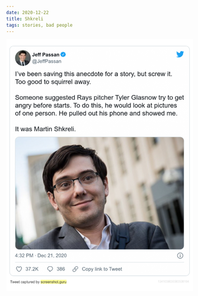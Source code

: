 ```yaml
---
date: 2020-12-22
title: Shkreli
tags: stories, bad people
---
```


![shkreli](https://raw.githubusercontent.com/muneer78/muneer78.github.io/master/images/shkreli.png)



